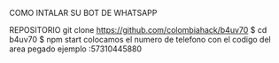 COMO INTALAR SU BOT DE WHATSAPP

REPOSITORIO
git clone https://github.com/colombiahack/b4uv70 
$ cd b4uv70
$ npm start
colocamos el numero de telefono con el codigo del area pegado ejemplo :57310445880
